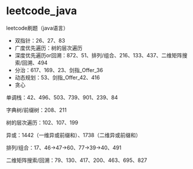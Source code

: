 # leetcode_java
leetcode刷题（java语言）



- 双指针：26、27、83
- 广度优先遍历：树的层次遍历
- 深度优先遍历or回溯：872、51、排列/组合、216、133、437、二维矩阵搜索/回溯、494
- 分治：617、169、23、剑指_Offer_36
- 动态规划：53、剑指_Offer_42、416
- 贪心



单调栈：42、496、503、739、901、239、84

字典树/前缀树：208、211

树的层次遍历：102、107、199

异或：1442（一维异或前缀和）、1738（二维异或前缀和）

排列/组合：17、46->47->60、77->39->40、491

二维矩阵搜索/回溯：79、130、417、200、463、695、827